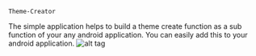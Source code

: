 ﻿
	Theme-Creator

The simple application helps to build a theme create function as a sub function of   your any android  application. You can easily add this to your android application.
![alt tag](https://cloud.githubusercontent.com/assets/7235059/3725037/8800ad44-1684-11e4-80ba-0fb216a95f3a.png)
